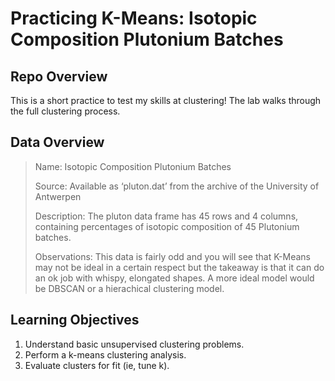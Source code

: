 # Practicing K-Means: Isotopic Composition Plutonium Batches
## Repo Overview
This is a short practice to test my skills at clustering! The lab walks through the full clustering process.

## Data Overview
> Name: Isotopic Composition Plutonium Batches
>
> Source: Available as ‘pluton.dat’ from the archive of the University of Antwerpen
>
> Description: The pluton data frame has 45 rows and 4 columns, containing percentages of isotopic composition of 45 Plutonium batches.
>
> Observations: This data is fairly odd and you will see that K-Means may not be ideal in a certain respect but the takeaway is that it can do an ok job with whispy, elongated shapes. A more ideal model would be DBSCAN or a hierachical clustering model.

## Learning Objectives

1. Understand basic unsupervised clustering problems.
1. Perform a k-means clustering analysis.
1. Evaluate clusters for fit (ie, tune k).
